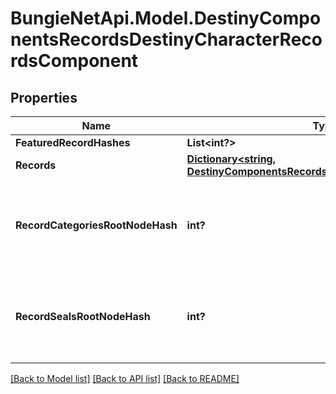 # BungieNetApi.Model.DestinyComponentsRecordsDestinyCharacterRecordsComponent
## Properties

Name | Type | Description | Notes
------------ | ------------- | ------------- | -------------
**FeaturedRecordHashes** | **List<int?>** |  | [optional] 
**Records** | [**Dictionary<string, DestinyComponentsRecordsDestinyRecordComponent>**](DestinyComponentsRecordsDestinyRecordComponent.md) |  | [optional] 
**RecordCategoriesRootNodeHash** | **int?** | The hash for the root presentation node definition of Triumph categories. | [optional] 
**RecordSealsRootNodeHash** | **int?** | The hash for the root presentation node definition of Triumph Seals. | [optional] 

[[Back to Model list]](../README.md#documentation-for-models) [[Back to API list]](../README.md#documentation-for-api-endpoints) [[Back to README]](../README.md)

